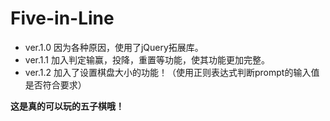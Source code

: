 # Five-in-Line
* ver.1.0 因为各种原因，使用了jQuery拓展库。
* ver.1.1 加入判定输赢，投降，重置等功能，使其功能更加完整。
* ver.1.2 加入了设置棋盘大小的功能！（使用正则表达式判断prompt的输入值是否符合要求）

<b>这是真的可以玩的五子棋哦！</b>
